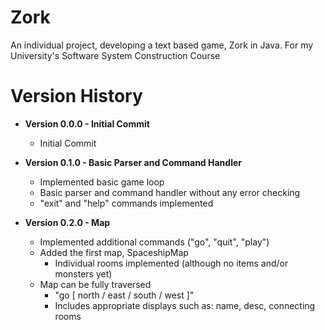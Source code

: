 # Zork
An individual project, developing a text based game, Zork in Java. For my University's Software System Construction Course

# Version History

* __Version 0.0.0 - Initial Commit__
    * Initial Commit
    
* __Version 0.1.0 - Basic Parser and Command Handler__
    * Implemented basic game loop
    * Basic parser and command handler without any error checking
    * "exit" and "help" commands implemented
    
* __Version 0.2.0 - Map__
    * Implemented additional commands ("go", "quit", "play")
    * Added the first map, SpaceshipMap
        * Individual rooms implemented (although no items and/or monsters yet)
    * Map can be fully traversed
        * "go [ north / east / south / west ]"
        * Includes appropriate displays such as: name, desc, connecting rooms
